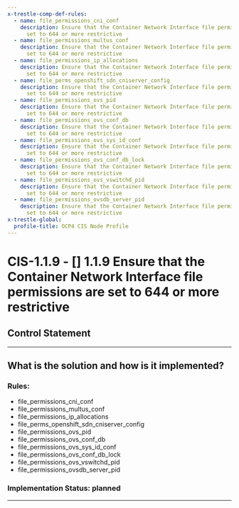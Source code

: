 ```yaml
---
x-trestle-comp-def-rules:
  - name: file_permissions_cni_conf
    description: Ensure that the Container Network Interface file permissions are
      set to 644 or more restrictive
  - name: file_permissions_multus_conf
    description: Ensure that the Container Network Interface file permissions are
      set to 644 or more restrictive
  - name: file_permissions_ip_allocations
    description: Ensure that the Container Network Interface file permissions are
      set to 644 or more restrictive
  - name: file_perms_openshift_sdn_cniserver_config
    description: Ensure that the Container Network Interface file permissions are
      set to 644 or more restrictive
  - name: file_permissions_ovs_pid
    description: Ensure that the Container Network Interface file permissions are
      set to 644 or more restrictive
  - name: file_permissions_ovs_conf_db
    description: Ensure that the Container Network Interface file permissions are
      set to 644 or more restrictive
  - name: file_permissions_ovs_sys_id_conf
    description: Ensure that the Container Network Interface file permissions are
      set to 644 or more restrictive
  - name: file_permissions_ovs_conf_db_lock
    description: Ensure that the Container Network Interface file permissions are
      set to 644 or more restrictive
  - name: file_permissions_ovs_vswitchd_pid
    description: Ensure that the Container Network Interface file permissions are
      set to 644 or more restrictive
  - name: file_permissions_ovsdb_server_pid
    description: Ensure that the Container Network Interface file permissions are
      set to 644 or more restrictive
x-trestle-global:
  profile-title: OCP4 CIS Node Profile
---
```


# CIS-1.1.9 - \[\] 1.1.9 Ensure that the Container Network Interface file permissions are set to 644 or more restrictive

## Control Statement

______________________________________________________________________

## What is the solution and how is it implemented?

<!-- For implementation status enter one of: implemented, partial, planned, alternative, not-applicable -->

<!-- Note that the list of rules under ### Rules: is read-only and changes will not be captured after assembly to JSON -->

### Rules:

  - file_permissions_cni_conf
  - file_permissions_multus_conf
  - file_permissions_ip_allocations
  - file_perms_openshift_sdn_cniserver_config
  - file_permissions_ovs_pid
  - file_permissions_ovs_conf_db
  - file_permissions_ovs_sys_id_conf
  - file_permissions_ovs_conf_db_lock
  - file_permissions_ovs_vswitchd_pid
  - file_permissions_ovsdb_server_pid

### Implementation Status: planned

______________________________________________________________________
